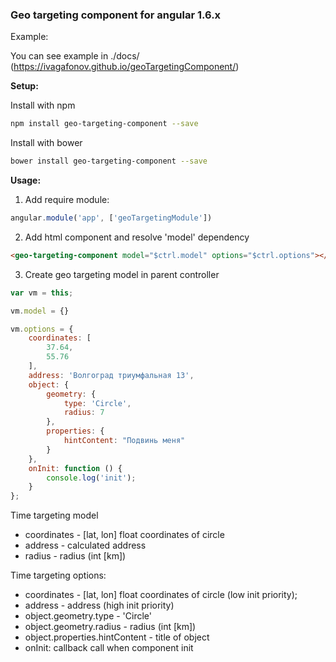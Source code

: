 ### Geo targeting component for angular 1.6.x

Example: 

You can see example in ./docs/ (https://ivagafonov.github.io/geoTargetingComponent/)

**Setup:**

Install with npm
```bash
npm install geo-targeting-component --save
```

Install with bower
```bash
bower install geo-targeting-component --save
```

**Usage:**

1. Add require module:
```js
angular.module('app', ['geoTargetingModule'])
```

2. Add html component and resolve 'model' dependency
```html
<geo-targeting-component model="$ctrl.model" options="$ctrl.options"></geo-targeting-component>
```

3. Create geo targeting model in parent controller
```js
var vm = this;

vm.model = {}

vm.options = {
    coordinates: [
        37.64,
        55.76
    ],
    address: 'Волгоград триумфальная 13',
    object: {
        geometry: {
            type: 'Circle',
            radius: 7
        },
        properties: {
            hintContent: "Подвинь меня"
        }
    },
    onInit: function () {
        console.log('init');
    }
};
```

Time targeting model
* coordinates - [lat, lon] float coordinates of circle
* address - calculated address
* radius - radius (int [km])

Time targeting  options:
* coordinates - [lat, lon] float coordinates of circle (low init priority);
* address - address (high init priority)
* object.geometry.type - 'Circle'
* object.geometry.radius - radius (int [km])
* object.properties.hintContent - title of object
* onInit: callback call when component init
